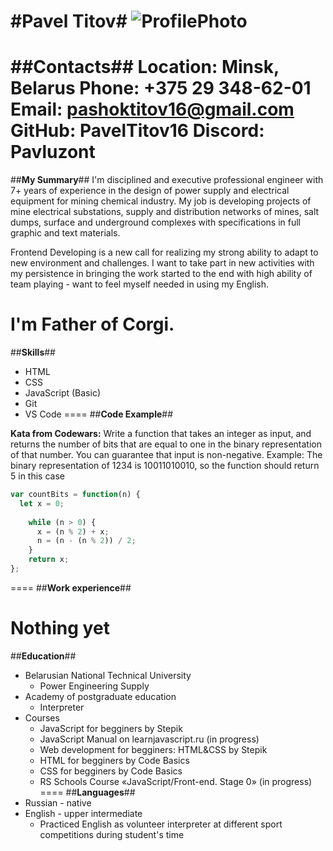 #**Pavel Titov**#
![ProfilePhoto](/img/IMG_3498.jpg "ProfilePhoto")
====
##**Contacts**##
**Location:** Minsk, Belarus
**Phone:** +375 29 348-62-01
**Email:** pashoktitov16@gmail.com
**GitHub:** PavelTitov16
**Discord:** Pavluzont
====
##**My Summary**##
I'm disciplined and executive professional engineer with 7+ years of experience in the design of power supply and electrical equipment for mining chemical industry. My job is developing projects of mine electrical substations, supply and distribution networks of mines, salt dumps, surface and underground complexes with specifications in full graphic and text materials. 

Frontend Developing is a new call for realizing my strong ability to adapt to new environment and challenges. I want to take part in new activities with my persistence in bringing the work started to the end with high ability of team playing - want to feel myself needed in using my English.

I'm Father of Corgi.   
=====
##**Skills**##
* HTML
* CSS
* JavaScript (Basic)
* Git
* VS Code 
====
##**Code Example**##

**Kata from Codewars:**
Write a function that takes an integer as input, and returns the number of bits that are equal to one in the binary representation of that number. You can guarantee that input is non-negative.
Example: The binary representation of 1234 is 10011010010, so the function should return 5 in this case
```javascript
var countBits = function(n) {
  let x = 0;
      
    while (n > 0) {
      x = (n % 2) + x;
      n = (n - (n % 2)) / 2;
    }
    return x;
};
```
====
##**Work experience**##

Nothing yet
====
##**Education**##
* Belarusian National Technical University
    + Power Engineering Supply
* Academy of postgraduate education
    + Interpreter
* Courses
    + JavaScript for begginers by Stepik
    + JavaScript Manual on learnjavascript.ru (in progress)
    + Web development for begginers: HTML&CSS by Stepik
    + HTML for begginers by Code Basics 
    + CSS for begginers by Code Basics
    + RS Schools Course «JavaScript/Front-end. Stage 0» (in progress)
====
##**Languages**##
* Russian - native
* English - upper intermediate
   + Practiced English as volunteer interpreter at different sport competitions during student's time

